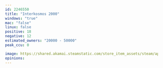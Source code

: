 ```yaml
---
id: 2246550
title: "Interkosmos 2000"
windows: "true"
mac: "false"
linux: false
positive: 18
negative: 12
estimated_owners: "20000 - 50000"
peak_ccu: 0

image: https://shared.akamai.steamstatic.com/store_item_assets/steam/apps/2246550/header.jpg?t=1688034331
opinions:
---
```

